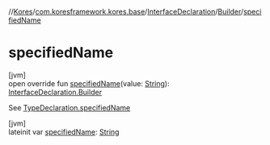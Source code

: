 //[Kores](../../../../index.md)/[com.koresframework.kores.base](../../index.md)/[InterfaceDeclaration](../index.md)/[Builder](index.md)/[specifiedName](specified-name.md)

# specifiedName

[jvm]\
open override fun [specifiedName](specified-name.md)(value: [String](https://kotlinlang.org/api/latest/jvm/stdlib/kotlin/-string/index.html)): [InterfaceDeclaration.Builder](index.md)

See [TypeDeclaration.specifiedName](../../-type-declaration/specified-name.md)

[jvm]\
lateinit var [specifiedName](specified-name.md): [String](https://kotlinlang.org/api/latest/jvm/stdlib/kotlin/-string/index.html)
